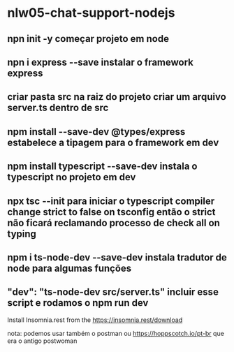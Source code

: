 # nlw05-chat-support-nodejs

npn init -y
começar projeto em node
--------------------------------
npn i express --save
instalar o framework express
--------------------------------
criar pasta src na raiz do projeto
criar um arquivo server.ts dentro de src
--------------------------------
npm install --save-dev @types/express
estabelece a tipagem para o framework em dev
--------------------------------
npm install typescript --save-dev
instala o typescript no projeto em dev
--------------------------------
npx tsc --init
para iniciar o typescript compiler
change strict to false on tsconfig
então o strict não ficará reclamando processo de check all on typing
--------------------------------
npm i ts-node-dev --save-dev
instala tradutor de node para algumas funções
--------------------------------
"dev": "ts-node-dev src/server.ts"
incluir esse script e rodamos o npm run dev
--------------------------------
Install Insomnia.rest from the
https://insomnia.rest/download

nota: podemos usar também o postman ou
https://hoppscotch.io/pt-br que era o antigo postwoman

